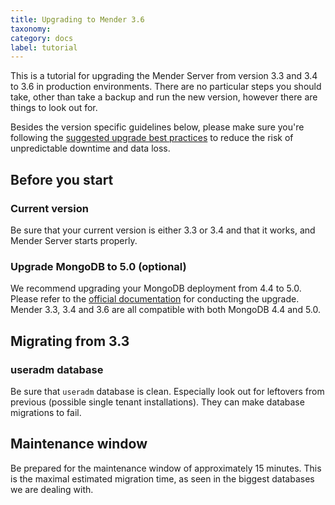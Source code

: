 ```yaml
---
title: Upgrading to Mender 3.6
taxonomy:
category: docs
label: tutorial
---
```


This is a tutorial for upgrading the Mender Server from version 3.3 and 3.4 to
3.6 in production environments. There are no particular steps you should take,
other than take a backup and run the new version, however there are things to
look out for.

Besides the version specific guidelines below, please make sure you're following
the [suggested upgrade best practices](../docs.md) to reduce the risk of
unpredictable downtime and data loss.

## Before you start

### Current version

Be sure that your current version is either 3.3 or 3.4 and that it works, and Mender Server starts properly.

### Upgrade MongoDB to 5.0 (optional)

We recommend upgrading your MongoDB deployment from 4.4 to 5.0. Please refer to
the [official
documentation](https://www.mongodb.com/docs/manual/release-notes/5.0-upgrade-replica-set/)
for conducting the upgrade. Mender 3.3, 3.4 and 3.6 are all compatible with both
MongoDB 4.4 and 5.0.

## Migrating from 3.3

### useradm database

Be sure that `useradm` database is clean. Especially look out for leftovers from previous
(possible single tenant installations). They can make database migrations to fail.

## Maintenance window

Be prepared for the maintenance window of approximately 15 minutes. This is the maximal
estimated migration time, as seen in the biggest databases we are dealing with.

